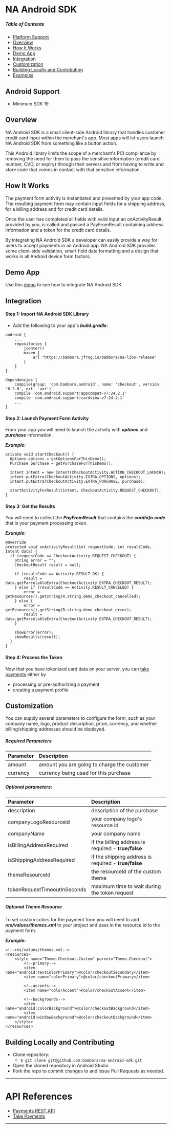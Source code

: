 # NA Android SDK

##### Table of Contents

* [Platform Support](#platform-support)
* [Overview](#overview)
* [How It Works](#functionality)
* [Demo App](#demo)
* [Integration](#integration)
* [Customization](#customization)
* [Building Locally and Contributing](#contributing)
* [Examples](#examples)

<a name="platform-support"/>

## Android Support
 * Minimum SDK 19

<a name="overview"/>

## Overview

NA Android SDK is a small client-side Android library that handles customer credit card input within the merchant's app. Most apps will let users launch NA Android SDK from something like a button action.

This Android library limits the scope of a merchant's PCI compliance by removing the need for them to pass the sensitive information (credit card number, CVD, or expiry) through their servers and from having to write and store code that comes in contact with that sensitive information.

<a name="functionality"/>

## How It Works
The payment form activity is instantiated and presented by your app code. The resulting payment form may contain input fields for a shipping address, for a billing address and for credit card details.

Once the user has completed all fields with valid input an onActivityResult, provided by you, is called and passed a PayFromResult containing address information and a token for the credit card details.

By integrating NA Android SDK a developer can easily provide a way for users to accept payments in an Android app. NA Android SDK provides some client-side validation, smart field data formatting and a design that works in all Android device form factors.

<a name="demo"/>

## Demo App
Use this [demo](https://github.com/bambora/na-android-sdk-demo) to see how to integrate NA Android SDK

<a name="integration"/>

## Integration

#### Step 1: Import NA Android SDK Library
* Add the following to your app's ***build.gradle***:
```
android {
    ...
    repositories {
        jcenter()
        maven {
            url "https://bambora.jfrog.io/bambora/na-libs-release"
        }
    }
}

dependencies {
    compile(group: 'com.bambora.android', name: 'checkout', version: '0.2.0', ext: 'aar')
    compile 'com.android.support:appcompat-v7:24.2.1'
    compile 'com.android.support:cardview-v7:24.2.1'
    ...
}
```

#### Step 2: Launch Payment Form Activity
From your app you will need to launch the activity with ***options*** and ***purchase*** information.

***Example:***
```
private void startCheckout() {
  Options options = getOptionsForThisDemo();
  Purchase purchase = getPurchaseForThisDemo();

  Intent intent = new Intent(CheckoutActivity.ACTION_CHECKOUT_LAUNCH);
  intent.putExtra(CheckoutActivity.EXTRA_OPTIONS, options);
  intent.putExtra(CheckoutActivity.EXTRA_PURCHASE, purchase);

  startActivityForResult(intent, CheckoutActivity.REQUEST_CHECKOUT);
}
```
#### Step 3: Get the Results
You will need to collect the ***PayFromResult*** that contains the ***cardInfo.code*** that is your payment processing token.

***Example:***
```
@Override
protected void onActivityResult(int requestCode, int resultCode, Intent data) {
  if (requestCode == CheckoutActivity.REQUEST_CHECKOUT) {
    String error = "";
    CheckoutResult result = null;

    if (resultCode == Activity.RESULT_OK) {
    	result = data.getParcelableExtra(CheckoutActivity.EXTRA_CHECKOUT_RESULT);
    } else if (resultCode == Activity.RESULT_CANCELED) {
    	error = getResources().getString(R.string.demo_checkout_cancelled);
    } else {
    	error = getResources().getString(R.string.demo_checkout_error);
    	result = data.getParcelableExtra(CheckoutActivity.EXTRA_CHECKOUT_RESULT);
    }

    showError(error);
    showResults(result);
  }
}
```

#### Step 4: Process the Token
Now that you have tokenized card data on your server, you can [take payments](http://dev.na.bambora.com/docs/references/merchant_SDKs/take_payments) either by
* processing or pre-authorizing a payment
* creating a payment profile

<a name="customization"/>

## Customization
You can supply several parameters to configure the form, such as your company name, logo, product description, price, currency, and whether billing/shipping addresses should be displayed.

##### Required Parameters

|  Parameter | Description |
| :------------- | :------------- |
| amount  | amount you are going to charge the customer |
| currency  |  currency being used for this purchase  |

##### Optional parameters:

|  Parameter | Description |
| :------------- | :------------- |
| description  | description of the purchase  |
| companyLogoResourceId  | your company logo's resource id |
| companyName  | your company name |
| isBillingAddressRequired  | if the billing address is required - **true/false** |
| isShippingAddressRequired  | if the shipping address is required - **true/false** |
| themeResourceId  | the resourceId of the custom theme |
| tokenRequestTimeoutInSeconds  | maximum time to wait during the token request |

##### Optional Theme Resource
To set custom colors for the payment form you will need to add ***res/values/themes.xml*** to your project and pass in the resource id to the payment form.

***Example:***
```
<!--res/values/themes.xml-->
<resources>
    <style name="Theme.Checkout.Custom" parent="Theme.Checkout">
        <!--primary-->
        <item name="android:textColorPrimary">@color/checkoutSecondary</item>
        <item name="colorPrimary">@color/checkoutPrimary</item>

        <!--accents-->
        <item name="colorAccent">@color/checkoutAccent</item>

        <!--backgrounds-->
        <item name="android:colorBackground">@color/checkoutBackground</item>
        <item name="android:windowBackground">@color/checkoutBackground</item>
    </style>
</resources>
```

<a name="contributing"/>

## Building Locally and Contributing
* Clone repository:
  * `$ git clone git@github.com:bambora/na-android-sdk.git`
* Open the cloned repository in Android Studio
* Fork the repo to commit changes to and issue Pull Requests as needed.

---

# API References
* [Payments REST API](http://dev.na.bambora.com/docs/references/merchant_API/)
* [Take Payments](http://dev.na.bambora.com/docs/references/merchant_SDKs/take_payments)

---
